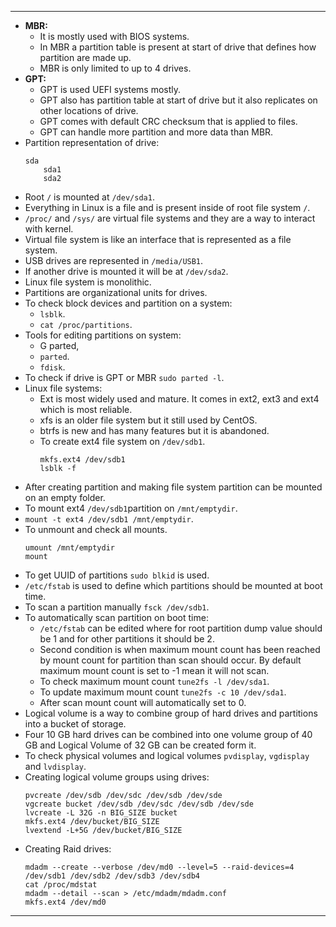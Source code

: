___
- **MBR:** 
	- It is mostly used with BIOS systems. 
	- In MBR a partition table is present at start of drive that defines how partition are made up.
	- MBR is only limited to up to 4 drives.
- **GPT:**
	- GPT is used UEFI systems mostly.
	- GPT also has partition table at start of drive but it also replicates on other locations of drive.
	- GPT comes with default CRC checksum that is applied to files.
	- GPT can handle more partition and more data than MBR.
- Partition representation of drive:
	```
	sda
		sda1
		sda2
	```
- Root `/` is mounted at `/dev/sda1`. 
- Everything in Linux is a file and is present inside of root file system `/`.
- `/proc/` and `/sys/` are virtual file systems and they are a way to interact with kernel.
- Virtual file system is like an interface that is represented as a file system.
- USB drives are represented in `/media/USB1`.
- If another drive is mounted it will be at `/dev/sda2`.
- Linux file system is monolithic.
- Partitions are organizational units for drives.
- To check block devices and partition on a system:
	- `lsblk`.
	- `cat /proc/partitions`.
- Tools for editing partitions on system:
	- G parted,
	- `parted`.
	- `fdisk`. 
- To check if drive is GPT or MBR `sudo parted -l`.
- Linux file systems:
	- Ext is most widely used and mature. It comes in ext2, ext3 and ext4 which is most reliable.
	- xfs is an older file system but it still used by CentOS.
	- btrfs is new and has many features but it is abandoned.
	- To create ext4 file system on `/dev/sdb1`.
		```
		mkfs.ext4 /dev/sdb1
		lsblk -f
		```
- After creating partition and making file system partition can be mounted on an empty folder.
- To mount ext4 `/dev/sdb1`partition on `/mnt/emptydir`.
- `mount -t ext4 /dev/sdb1 /mnt/emptydir`.
- To unmount and check all mounts.
	```
	umount /mnt/emptydir
	mount
	```
- To get UUID of partitions  `sudo blkid` is used.
- `/etc/fstab` is used to define which partitions should be mounted at boot time.
- To scan a partition manually `fsck /dev/sdb1`.
- To automatically scan partition on boot time:
	- `/etc/fstab` can be edited where for root partition dump value should be 1 and for other partitions it should be 2.
	- Second condition is when maximum mount count has been reached by mount count for partition than scan should occur. By default maximum mount count is set to -1 mean it will not scan.
	- To check maximum mount count `tune2fs -l /dev/sda1`.
	- To update maximum mount count `tune2fs -c 10 /dev/sda1`.
	- After scan mount count will automatically set to 0.
- Logical volume is a way to combine group of hard drives and partitions into a bucket of storage.
- Four 10 GB hard drives can be combined into one volume group of 40 GB and Logical Volume of 32 GB can be created form it.
- To check physical volumes and logical volumes `pvdisplay`, `vgdisplay` and `lvdisplay`. 
- Creating logical volume groups using drives:
	```
	pvcreate /dev/sdb /dev/sdc /dev/sdb /dev/sde
	vgcreate bucket /dev/sdb /dev/sdc /dev/sdb /dev/sde
	lvcreate -L 32G -n BIG_SIZE bucket
	mkfs.ext4 /dev/bucket/BIG_SIZE
	lvextend -L+5G /dev/bucket/BIG_SIZE
	```
- Creating Raid drives:
	```
	mdadm --create --verbose /dev/md0 --level=5 --raid-devices=4 /dev/sdb1 /dev/sdb2 /dev/sdb3 /dev/sdb4
	cat /proc/mdstat
	mdadm --detail --scan > /etc/mdadm/mdadm.conf
	mkfs.ext4 /dev/md0
	```
___